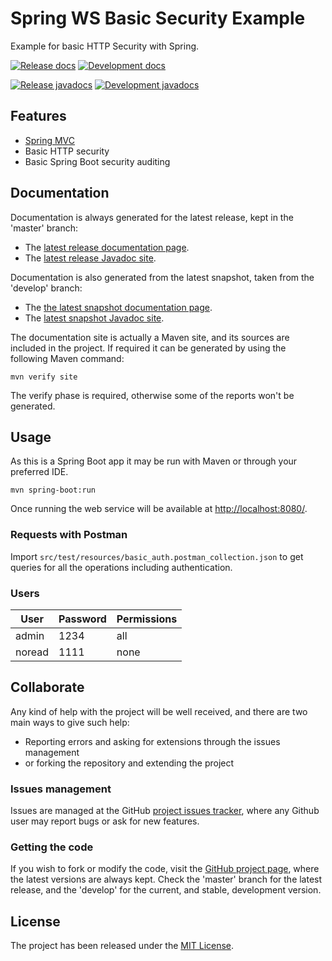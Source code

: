 # Spring WS Basic Security Example

Example for basic HTTP Security with Spring.

[![Release docs](https://img.shields.io/badge/docs-release-blue.svg)][site-release]
[![Development docs](https://img.shields.io/badge/docs-develop-blue.svg)][site-develop]

[![Release javadocs](https://img.shields.io/badge/javadocs-release-blue.svg)][javadoc-release]
[![Development javadocs](https://img.shields.io/badge/javadocs-develop-blue.svg)][javadoc-develop]

## Features

- [Spring MVC](https://spring.io/)
- Basic HTTP security
- Basic Spring Boot security auditing

## Documentation

Documentation is always generated for the latest release, kept in the 'master' branch:

- The [latest release documentation page][site-release].
- The [latest release Javadoc site][javadoc-release].

Documentation is also generated from the latest snapshot, taken from the 'develop' branch:

- The [the latest snapshot documentation page][site-develop].
- The [latest snapshot Javadoc site][javadoc-develop].

The documentation site is actually a Maven site, and its sources are included in the project. If required it can be generated by using the following Maven command:

```
mvn verify site
```

The verify phase is required, otherwise some of the reports won't be generated.

## Usage

As this is a Spring Boot app it may be run with Maven or through your preferred IDE.

```
mvn spring-boot:run
```

Once running the web service will be available at [http://localhost:8080/](http://localhost:8080/).

### Requests with Postman

Import `src/test/resources/basic_auth.postman_collection.json` to get queries for all the operations including authentication.

### Users

| User    | Password | Permissions |
|---------|----------|-------------|
| admin   | 1234     | all         |
| noread  | 1111     | none        |

## Collaborate

Any kind of help with the project will be well received, and there are two main ways to give such help:

- Reporting errors and asking for extensions through the issues management
- or forking the repository and extending the project

### Issues management

Issues are managed at the GitHub [project issues tracker][issues], where any Github user may report bugs or ask for new features.

### Getting the code

If you wish to fork or modify the code, visit the [GitHub project page][scm], where the latest versions are always kept. Check the 'master' branch for the latest release, and the 'develop' for the current, and stable, development version.

## License

The project has been released under the [MIT License][license].

[issues]: https://github.com/bernardo-mg/spring-ws-basic-security-example/issues
[javadoc-develop]: https://docs.bernardomg.com/development/maven/spring-ws-basic-security-example/apidocs
[javadoc-release]: https://docs.bernardomg.com/maven/spring-ws-basic-security-example/apidocs
[license]: https://www.opensource.org/licenses/mit-license.php
[scm]: https://github.com/bernardo-mg/spring-ws-basic-security-example
[site-develop]: https://docs.bernardomg.com/development/maven/spring-ws-basic-security-example
[site-release]: https://docs.bernardomg.com/maven/spring-ws-basic-security-example
